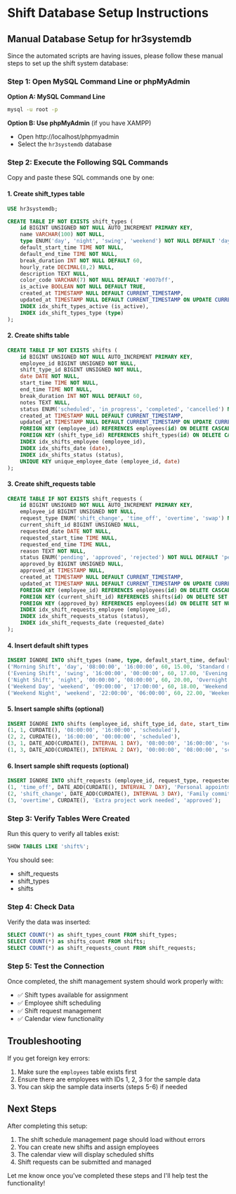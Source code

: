 # Shift Database Setup Instructions

## Manual Database Setup for hr3systemdb

Since the automated scripts are having issues, please follow these manual steps to set up the shift system database:

### Step 1: Open MySQL Command Line or phpMyAdmin

**Option A: MySQL Command Line**
```bash
mysql -u root -p
```

**Option B: Use phpMyAdmin** (if you have XAMPP)
- Open http://localhost/phpmyadmin
- Select the `hr3systemdb` database

### Step 2: Execute the Following SQL Commands

Copy and paste these SQL commands one by one:

#### 1. Create shift_types table
```sql
USE hr3systemdb;

CREATE TABLE IF NOT EXISTS shift_types (
    id BIGINT UNSIGNED NOT NULL AUTO_INCREMENT PRIMARY KEY,
    name VARCHAR(100) NOT NULL,
    type ENUM('day', 'night', 'swing', 'weekend') NOT NULL DEFAULT 'day',
    default_start_time TIME NOT NULL,
    default_end_time TIME NOT NULL,
    break_duration INT NOT NULL DEFAULT 60,
    hourly_rate DECIMAL(8,2) NULL,
    description TEXT NULL,
    color_code VARCHAR(7) NOT NULL DEFAULT '#007bff',
    is_active BOOLEAN NOT NULL DEFAULT TRUE,
    created_at TIMESTAMP NULL DEFAULT CURRENT_TIMESTAMP,
    updated_at TIMESTAMP NULL DEFAULT CURRENT_TIMESTAMP ON UPDATE CURRENT_TIMESTAMP,
    INDEX idx_shift_types_active (is_active),
    INDEX idx_shift_types_type (type)
);
```

#### 2. Create shifts table
```sql
CREATE TABLE IF NOT EXISTS shifts (
    id BIGINT UNSIGNED NOT NULL AUTO_INCREMENT PRIMARY KEY,
    employee_id BIGINT UNSIGNED NOT NULL,
    shift_type_id BIGINT UNSIGNED NOT NULL,
    date DATE NOT NULL,
    start_time TIME NOT NULL,
    end_time TIME NOT NULL,
    break_duration INT NOT NULL DEFAULT 60,
    notes TEXT NULL,
    status ENUM('scheduled', 'in_progress', 'completed', 'cancelled') NOT NULL DEFAULT 'scheduled',
    created_at TIMESTAMP NULL DEFAULT CURRENT_TIMESTAMP,
    updated_at TIMESTAMP NULL DEFAULT CURRENT_TIMESTAMP ON UPDATE CURRENT_TIMESTAMP,
    FOREIGN KEY (employee_id) REFERENCES employees(id) ON DELETE CASCADE,
    FOREIGN KEY (shift_type_id) REFERENCES shift_types(id) ON DELETE CASCADE,
    INDEX idx_shifts_employee (employee_id),
    INDEX idx_shifts_date (date),
    INDEX idx_shifts_status (status),
    UNIQUE KEY unique_employee_date (employee_id, date)
);
```

#### 3. Create shift_requests table
```sql
CREATE TABLE IF NOT EXISTS shift_requests (
    id BIGINT UNSIGNED NOT NULL AUTO_INCREMENT PRIMARY KEY,
    employee_id BIGINT UNSIGNED NOT NULL,
    request_type ENUM('shift_change', 'time_off', 'overtime', 'swap') NOT NULL DEFAULT 'shift_change',
    current_shift_id BIGINT UNSIGNED NULL,
    requested_date DATE NOT NULL,
    requested_start_time TIME NULL,
    requested_end_time TIME NULL,
    reason TEXT NOT NULL,
    status ENUM('pending', 'approved', 'rejected') NOT NULL DEFAULT 'pending',
    approved_by BIGINT UNSIGNED NULL,
    approved_at TIMESTAMP NULL,
    created_at TIMESTAMP NULL DEFAULT CURRENT_TIMESTAMP,
    updated_at TIMESTAMP NULL DEFAULT CURRENT_TIMESTAMP ON UPDATE CURRENT_TIMESTAMP,
    FOREIGN KEY (employee_id) REFERENCES employees(id) ON DELETE CASCADE,
    FOREIGN KEY (current_shift_id) REFERENCES shifts(id) ON DELETE SET NULL,
    FOREIGN KEY (approved_by) REFERENCES employees(id) ON DELETE SET NULL,
    INDEX idx_shift_requests_employee (employee_id),
    INDEX idx_shift_requests_status (status),
    INDEX idx_shift_requests_date (requested_date)
);
```

#### 4. Insert default shift types
```sql
INSERT IGNORE INTO shift_types (name, type, default_start_time, default_end_time, break_duration, hourly_rate, description, color_code) VALUES
('Morning Shift', 'day', '08:00:00', '16:00:00', 60, 15.00, 'Standard morning shift', '#28a745'),
('Evening Shift', 'swing', '16:00:00', '00:00:00', 60, 17.00, 'Evening shift with swing hours', '#fd7e14'),
('Night Shift', 'night', '00:00:00', '08:00:00', 60, 20.00, 'Overnight shift', '#6f42c1'),
('Weekend Day', 'weekend', '09:00:00', '17:00:00', 60, 18.00, 'Weekend day shift', '#20c997'),
('Weekend Night', 'weekend', '22:00:00', '06:00:00', 60, 22.00, 'Weekend night shift', '#e83e8c');
```

#### 5. Insert sample shifts (optional)
```sql
INSERT IGNORE INTO shifts (employee_id, shift_type_id, date, start_time, end_time, status) VALUES
(1, 1, CURDATE(), '08:00:00', '16:00:00', 'scheduled'),
(2, 2, CURDATE(), '16:00:00', '00:00:00', 'scheduled'),
(3, 1, DATE_ADD(CURDATE(), INTERVAL 1 DAY), '08:00:00', '16:00:00', 'scheduled'),
(1, 3, DATE_ADD(CURDATE(), INTERVAL 2 DAY), '00:00:00', '08:00:00', 'scheduled');
```

#### 6. Insert sample shift requests (optional)
```sql
INSERT IGNORE INTO shift_requests (employee_id, request_type, requested_date, reason, status) VALUES
(1, 'time_off', DATE_ADD(CURDATE(), INTERVAL 7 DAY), 'Personal appointment', 'pending'),
(2, 'shift_change', DATE_ADD(CURDATE(), INTERVAL 3 DAY), 'Family commitment', 'pending'),
(3, 'overtime', CURDATE(), 'Extra project work needed', 'approved');
```

### Step 3: Verify Tables Were Created

Run this query to verify all tables exist:
```sql
SHOW TABLES LIKE 'shift%';
```

You should see:
- shift_requests
- shift_types  
- shifts

### Step 4: Check Data

Verify the data was inserted:
```sql
SELECT COUNT(*) as shift_types_count FROM shift_types;
SELECT COUNT(*) as shifts_count FROM shifts;
SELECT COUNT(*) as shift_requests_count FROM shift_requests;
```

### Step 5: Test the Connection

Once completed, the shift management system should work properly with:
- ✅ Shift types available for assignment
- ✅ Employee shift scheduling
- ✅ Shift request management
- ✅ Calendar view functionality

## Troubleshooting

If you get foreign key errors:
1. Make sure the `employees` table exists first
2. Ensure there are employees with IDs 1, 2, 3 for the sample data
3. You can skip the sample data inserts (steps 5-6) if needed

## Next Steps

After completing this setup:
1. The shift schedule management page should load without errors
2. You can create new shifts and assign employees
3. The calendar view will display scheduled shifts
4. Shift requests can be submitted and managed

Let me know once you've completed these steps and I'll help test the functionality!
